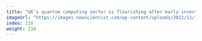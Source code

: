 ```yaml
---
title: "UK's quantum computing sector is flourishing after early investment"
imageUrl: "https://images.newscientist.com/wp-content/uploads/2022/11/18164327/SEI_134175591.jpg?width=600"
index: 210
weight: 210
---
```

